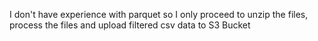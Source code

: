   I don't have experience with parquet so I only proceed to unzip the files, process the files and upload filtered csv data to S3 Bucket

